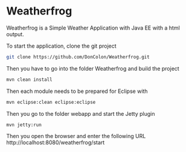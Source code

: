 # Weatherfrog
Weatherfrog is a Simple Weather Application with Java EE with a html output.

To start the application, clone the git project
```bash
git clone https://github.com/DonColon/Weatherfrog.git
```
Then you have to go into the folder Weatherfrog and build the project
```bash
mvn clean install
```
Then each module needs to be prepared for Eclipse with
```bash
mvn eclipse:clean eclipse:eclipse
```
Then you go to the folder webapp and start the Jetty plugin
```bash
mvn jetty:run
```
Then you open the browser and enter the following URL http://localhost:8080/weatherfrog/start
